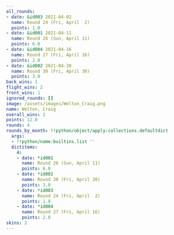 ```yaml
---
all_rounds:
- date: &id003 2021-04-02
  name: Round 24 (Fri, April  2)
  points: 1.0
- date: &id001 2021-04-11
  name: Round 26 (Sun, April 11)
  points: 6.0
- date: &id004 2021-04-16
  name: Round 27 (Fri, April 16)
  points: 2.0
- date: &id002 2021-04-30
  name: Round 30 (Fri, April 30)
  points: 3.0
back_wins: 1
flight_wins: 2
front_wins: 1
ignored_rounds: []
image: /assets/images/Welton_Craig.png
name: Welton, Craig
overall_wins: 2
points: 12.0
rounds: 4
rounds_by_month: !!python/object/apply:collections.defaultdict
  args:
  - !!python/name:builtins.list ''
  dictitems:
    4:
    - date: *id001
      name: Round 26 (Sun, April 11)
      points: 6.0
    - date: *id002
      name: Round 30 (Fri, April 30)
      points: 3.0
    - date: *id003
      name: Round 24 (Fri, April  2)
      points: 1.0
    - date: *id004
      name: Round 27 (Fri, April 16)
      points: 2.0
skins: 2
---
```


